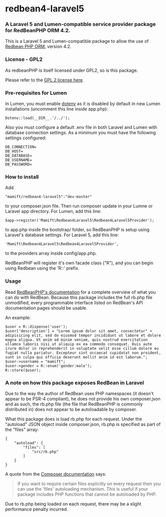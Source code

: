 # redbean4-laravel5
### A Laravel 5 and Lumen-compatible service provider package for RedBeanPHP ORM 4.2.

This is a Laravel 5 and Lumen-compatible package to allow the use of [Redbean PHP ORM](http://redbeanphp.com), version 4.2.

### License - GPL2

As redbeanPHP is itself licensed under GPL2, so is this package.

Please refer to the [GPL 2 license here](https://www.gnu.org/licenses/gpl-2.0.html).

### Pre-requisites for Lumen

In Lumen, you must enable [dotenv](http://lumen.laravel.com/docs/database#configuration) as it is disabled by default in new Lumen installations (uncomment this line inside app.php):
	
	Dotenv::load(__DIR__.'/../');
	
Also you must configure a default .env file in both Laravel and Lumen with database connection settings. As a minimum you must have the following settings configured:
	
	DB_CONNECTION=
	DB_HOST=
	DB_DATABASE=
	DB_USERNAME=
	DB_PASSWORD=

### How to install

Add 
	
	"mamift/redbean4-laravel5":"dev-master" 
	
to your composer.json file. Then run composer update in your Lumne or Laravel app directory. For Lumen, add this line:

	$app->register('Mamift\Redbean4Laravel5\Redbean4Laravel5Provider');

to app.php inside the bootstrap/ folder, so RedBeanPHP is setup using Laravel's database settings. For Laravel 5, add this line:

	'Mamift\Redbean4Laravel5\Redbean4Laravel5Provider',

to the providers array inside config/app.php.

RedBeanPHP will register it's own facade class ("R"), and you can begin using Redbean using the 'R::' prefix.

### Usage

Read [RedBeanPHP's documentation](http://redbeanphp.com/crud) for a complete overview of what you can do with RedBean. Because this package includes the full rb.php file unmodified, every programmable interface listed on RedBean's API documentation pages should be usable.

An example:

	$user = R::dispense('user');
	$user['description'] = "Lorem ipsum dolor sit amet, consectetur" + adipisicing elit, sed do eiusmod tempor incididunt ut labore et dolore magna aliqua. Ut enim ad minim veniam, quis nostrud exercitation ullamco laboris nisi ut aliquip ex ea commodo consequat. Duis aute irure dolor in reprehenderit in voluptate velit esse cillum dolore eu fugiat nulla pariatur. Excepteur sint occaecat cupidatat non proident, sunt in culpa qui officia deserunt mollit anim id est laborum.";
	$user->username = "mamift";
	$user->gender = R::enum('gender:male');
	R::store($user);

### A note on how this package exposes RedBean in Laravel

Due to the way the author of RedBean uses PHP namespaces (it doesn't appear to be PSR-4 compliant), he does not provide his own composer.json and as such, the rb.php file (the file that RedBeanPHP is commonly distributed in) does not appear to be autoloadable by composer.

What this package does is load rb.php for each request. Under the "autoload" JSON object inside composer.json, rb.php is specified as part of the "files" array:

	{
	    "autoload": {
    	    "files": [
    	        "src/rb.php"
    	    ]
    	}
	}
	
A quote from the [Composer documentation](https://getcomposer.org/doc/04-schema.md#files) says:
>If you want to require certain files explicitly on every request then you can use the 'files' autoloading mechanism. This is useful if your package includes PHP functions that cannot be autoloaded by PHP.

Due to rb.php being loaded on each request, there may be a slight performance penalty incurred.